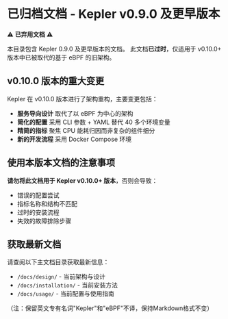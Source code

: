 # 已归档文档 - Kepler v0.9.0 及更早版本

⚠️ **已弃用文档** ⚠️

本目录包含 Kepler 0.9.0 及更早版本的文档。
此文档**已过时**，仅适用于 v0.10.0+ 版本中已被取代的基于 eBPF 的旧架构。

## v0.10.0 版本的重大变更

Kepler 在 v0.10.0 版本进行了架构重构，主要变更包括：

- **服务导向设计** 取代了以 eBPF 为中心的架构
- **简化的配置** 采用 CLI 参数 + YAML 替代 40 多个环境变量
- **精简的指标** 聚焦 CPU 能耗归因而非复杂的组件细分
- **新的开发流程** 采用 Docker Compose 环境

## 使用本版本文档的注意事项

**请勿将此文档用于 Kepler v0.10.0+ 版本**，否则会导致：

- 错误的配置尝试
- 指标名称和结构不匹配
- 过时的安装流程
- 失效的故障排除步骤

## 获取最新文档

请查阅以下主文档目录获取最新信息：

- `/docs/design/` - 当前架构与设计
- `/docs/installation/` - 当前安装方法  
- `/docs/usage/` - 当前配置与使用指南

（注：保留英文专有名词"Kepler"和"eBPF"不译，保持Markdown格式不变）